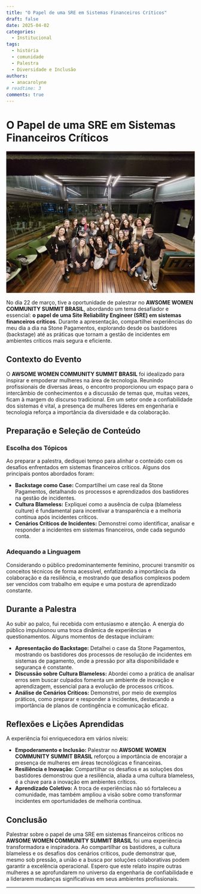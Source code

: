 ```yaml
---
title: "O Papel de uma SRE em Sistemas Financeiros Críticos"
draft: false 
date: 2025-04-02
categories:
  - Institucional
tags:
  - história
  - comunidade
  - Palestra
  - Diversidade e Inclusão
authors:
  - anacarolyne
# readtime: 3
comments: true
---
```



# O Papel de uma SRE em Sistemas Financeiros Críticos

![awesome](img/2025_04_02_ana_palestra_aws/post.jpeg)

No dia 22 de março, tive a oportunidade de palestrar no **AWSOME WOMEN COMMUNITY SUMMIT BRASIL**, abordando um tema desafiador e essencial: **o papel de uma Site Reliability Engineer (SRE) em sistemas financeiros críticos**. Durante a apresentação, compartilhei experiências do meu dia a dia na Stone Pagamentos, explorando desde os bastidores (backstage) até as práticas que tornam a gestão de incidentes em ambientes críticos mais segura e eficiente.

<!-- more -->

## Contexto do Evento

O **AWSOME WOMEN COMMUNITY SUMMIT BRASIL** foi idealizado para inspirar e empoderar mulheres na área de tecnologia. Reunindo profissionais de diversas áreas, o encontro proporcionou um espaço para o intercâmbio de conhecimentos e a discussão de temas que, muitas vezes, ficam à margem do discurso tradicional. Em um setor onde a confiabilidade dos sistemas é vital, a presença de mulheres líderes em engenharia e tecnologia reforça a importância da diversidade e da colaboração.

## Preparação e Seleção de Conteúdo

### Escolha dos Tópicos

Ao preparar a palestra, dediquei tempo para alinhar o conteúdo com os desafios enfrentados em sistemas financeiros críticos. Alguns dos principais pontos abordados foram:

- **Backstage como Case:** Compartilhei um case real da Stone Pagamentos, detalhando os processos e aprendizados dos bastidores na gestão de incidentes.
- **Cultura Blameless:** Expliquei como a ausência de culpa (blameless culture) é fundamental para incentivar a transparência e a melhoria contínua após incidentes críticos.
- **Cenários Críticos de Incidentes:** Demonstrei como identificar, analisar e responder a incidentes em sistemas financeiros, onde cada segundo conta.

### Adequando a Linguagem

Considerando o público predominantemente feminino, procurei transmitir os conceitos técnicos de forma acessível, enfatizando a importância da colaboração e da resiliência, e mostrando que desafios complexos podem ser vencidos com trabalho em equipe e uma postura de aprendizado constante.

## Durante a Palestra

Ao subir ao palco, fui recebida com entusiasmo e atenção. A energia do público impulsionou uma troca dinâmica de experiências e questionamentos. Alguns momentos de destaque incluíram:

- **Apresentação do Backstage:** Detalhei o case da Stone Pagamentos, mostrando os bastidores dos processos de resolução de incidentes em sistemas de pagamento, onde a pressão por alta disponibilidade e segurança é constante.
- **Discussão sobre Cultura Blameless:** Abordei como a prática de analisar erros sem buscar culpados fomenta um ambiente de inovação e aprendizagem, essencial para a evolução de processos críticos.
- **Análise de Cenários Críticos:** Demonstrei, por meio de exemplos práticos, como preparar e responder a incidentes, destacando a importância de planos de contingência e comunicação eficaz.

## Reflexões e Lições Aprendidas

A experiência foi enriquecedora em vários níveis:

- **Empoderamento e Inclusão:** Palestrar no **AWSOME WOMEN COMMUNITY SUMMIT BRASIL** reforçou a importância de encorajar a presença de mulheres em áreas tecnológicas e financeiras.
- **Resiliência e Inovação:** Compartilhar os desafios e as soluções dos bastidores demonstrou que a resiliência, aliada a uma cultura blameless, é a chave para a inovação em ambientes críticos.
- **Aprendizado Coletivo:** A troca de experiências não só fortaleceu a comunidade, mas também ampliou a visão sobre como transformar incidentes em oportunidades de melhoria contínua.

## Conclusão

Palestrar sobre o papel de uma SRE em sistemas financeiros críticos no **AWSOME WOMEN COMMUNITY SUMMIT BRASIL** foi uma experiência transformadora e inspiradora. Ao compartilhar os bastidores, a cultura blameless e os desafios dos cenários críticos, pude demonstrar que, mesmo sob pressão, a união e a busca por soluções colaborativas podem garantir a excelência operacional. Espero que este relato inspire outras mulheres a se aprofundarem no universo da engenharia de confiabilidade e a liderarem mudanças significativas em seus ambientes profissionais.

---